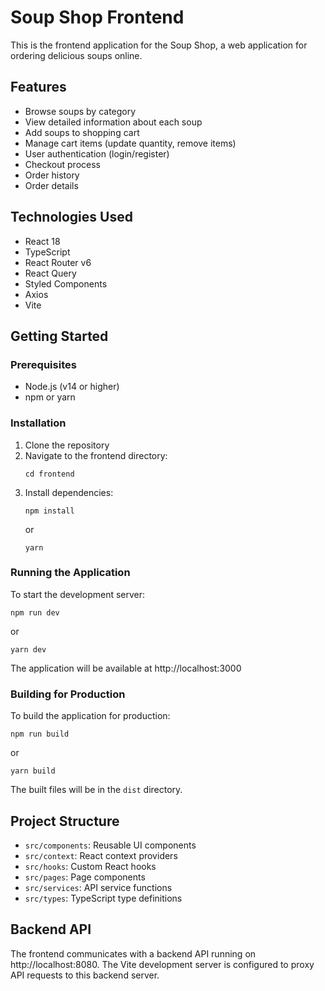 # Soup Shop Frontend

This is the frontend application for the Soup Shop, a web application for ordering delicious soups online.

## Features

- Browse soups by category
- View detailed information about each soup
- Add soups to shopping cart
- Manage cart items (update quantity, remove items)
- User authentication (login/register)
- Checkout process
- Order history
- Order details

## Technologies Used

- React 18
- TypeScript
- React Router v6
- React Query
- Styled Components
- Axios
- Vite

## Getting Started

### Prerequisites

- Node.js (v14 or higher)
- npm or yarn

### Installation

1. Clone the repository
2. Navigate to the frontend directory:
   ```
   cd frontend
   ```
3. Install dependencies:
   ```
   npm install
   ```
   or
   ```
   yarn
   ```

### Running the Application

To start the development server:

```
npm run dev
```
or
```
yarn dev
```

The application will be available at http://localhost:3000

### Building for Production

To build the application for production:

```
npm run build
```
or
```
yarn build
```

The built files will be in the `dist` directory.

## Project Structure

- `src/components`: Reusable UI components
- `src/context`: React context providers
- `src/hooks`: Custom React hooks
- `src/pages`: Page components
- `src/services`: API service functions
- `src/types`: TypeScript type definitions

## Backend API

The frontend communicates with a backend API running on http://localhost:8080. The Vite development server is configured to proxy API requests to this backend server.
